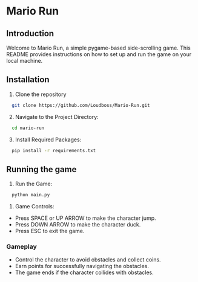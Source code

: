 
# Mario Run


## Introduction

Welcome to Mario Run, a simple pygame-based side-scrolling game. This README provides instructions on how to set up and run the game on your local machine.
## Installation

1. Clone the repository

```bash
  git clone https://github.com/Loudboss/Mario-Run.git
```
2. Navigate to the Project Directory:

```bash
  cd mario-run
```
3. Install Required Packages:

```bash
  pip install -r requirements.txt
```
    
## Running the game

1. Run the Game:

```bash
  python main.py
```
1. Game Controls:
  - Press SPACE or UP ARROW to make the character jump.
  - Press DOWN ARROW to make the character duck.
  - Press ESC to exit the game.

### Gameplay

- Control the character to avoid obstacles and collect coins.
- Earn points for successfully navigating the obstacles.
- The game ends if the character collides with obstacles.



